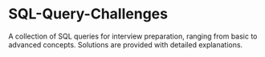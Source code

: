 # SQL-Query-Challenges
A collection of SQL queries for interview preparation, ranging from basic to advanced concepts. Solutions are provided with detailed explanations.
